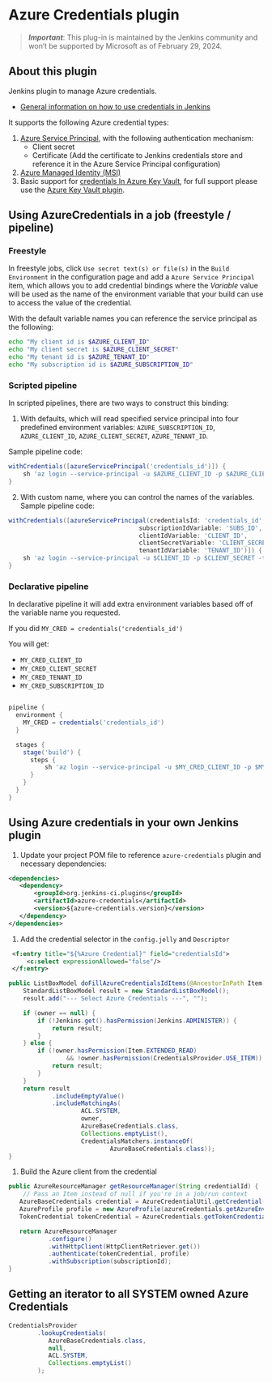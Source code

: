 # Azure Credentials plugin

> ***Important***: This plug-in is maintained by the Jenkins community and won’t be supported by Microsoft as of February 29, 2024.

## About this plugin

Jenkins plugin to manage Azure credentials.

* [General information on how to use credentials in Jenkins](https://plugins.jenkins.io/credentials/)

It supports the following Azure credential types:

1. [Azure Service Principal](https://docs.microsoft.com/en-us/azure/azure-resource-manager/resource-group-create-service-principal-portal),
   with the following authentication mechanism:
    * Client secret
    * Certificate (Add the certificate to Jenkins credentials store and reference it in the Azure Service Principal configuration)
1. [Azure Managed Identity (MSI)](https://docs.microsoft.com/en-us/azure/active-directory/msi-overview)
1. Basic support for [credentials In Azure Key Vault](https://docs.microsoft.com/en-us/azure/key-vault/key-vault-get-started),
for full support please use the [Azure Key Vault plugin](https://plugins.jenkins.io/azure-keyvault/).

## Using AzureCredentials in a job (freestyle / pipeline)

### Freestyle

In freestyle jobs, click `Use secret text(s) or file(s)` in the `Build Environment` in the configuration page and 
add a `Azure Service Principal` item, which allows you to add credential bindings
where the *Variable* value will be used as the name of the environment variable
that your build can use to access the value of the credential.

With the default variable names you can reference the service principal as the following:

```bash
echo "My client id is $AZURE_CLIENT_ID"
echo "My client secret is $AZURE_CLIENT_SECRET"
echo "My tenant id is $AZURE_TENANT_ID"
echo "My subscription id is $AZURE_SUBSCRIPTION_ID"
```

### Scripted pipeline

In scripted pipelines, there are two ways to construct this binding:

1.  With defaults, which will read specified service principal into four predefined environment variables: 
    `AZURE_SUBSCRIPTION_ID`,
    `AZURE_CLIENT_ID`,
    `AZURE_CLIENT_SECRET`,
    `AZURE_TENANT_ID`.
    
Sample pipeline code:

 ```groovy
 withCredentials([azureServicePrincipal('credentials_id')]) {
     sh 'az login --service-principal -u $AZURE_CLIENT_ID -p $AZURE_CLIENT_SECRET -t $AZURE_TENANT_ID'
 }
 ```

2.  With custom name, where you can control the names of the variables. Sample pipeline code:

 ```groovy
 withCredentials([azureServicePrincipal(credentialsId: 'credentials_id',
                                     subscriptionIdVariable: 'SUBS_ID',
                                     clientIdVariable: 'CLIENT_ID',
                                     clientSecretVariable: 'CLIENT_SECRET',
                                     tenantIdVariable: 'TENANT_ID')]) {
     sh 'az login --service-principal -u $CLIENT_ID -p $CLIENT_SECRET -t $TENANT_ID'
 }
 ```

### Declarative pipeline

In declarative pipeline it will add extra environment variables based off of the variable name you requested.

If you did `MY_CRED = credentials('credentials_id')`

You will get:
- `MY_CRED_CLIENT_ID`
- `MY_CRED_CLIENT_SECRET`
- `MY_CRED_TENANT_ID`
- `MY_CRED_SUBSCRIPTION_ID`

```groovy

pipeline {
  environment {
    MY_CRED = credentials('credentials_id')
  }

  stages {
    stage('build') {
      steps {
          sh 'az login --service-principal -u $MY_CRED_CLIENT_ID -p $MY_CRED_CLIENT_SECRET -t $MY_CRED_TENANT_ID'
      }
    }
  }
}

```

## Using Azure credentials in your own Jenkins plugin

1. Update your project POM file to reference `azure-credentials` plugin and necessary dependencies:

```xml
<dependencies>
   <dependency>
       <groupId>org.jenkins-ci.plugins</groupId>
       <artifactId>azure-credentials</artifactId>
       <version>${azure-credentials.version}</version>
   </dependency>
</dependencies>
```

1. Add the credential selector in the `config.jelly` and `Descriptor`
```xml
 <f:entry title="${%Azure Credential}" field="credentialsId">
     <c:select expressionAllowed="false"/>
 </f:entry>
```
```java
public ListBoxModel doFillAzureCredentialsIdItems(@AncestorInPath Item owner) {
    StandardListBoxModel result = new StandardListBoxModel();
    result.add("--- Select Azure Credentials ---", "");

    if (owner == null) {
        if (!Jenkins.get().hasPermission(Jenkins.ADMINISTER)) {
            return result;
        }
    } else {
        if (!owner.hasPermission(Item.EXTENDED_READ)
                && !owner.hasPermission(CredentialsProvider.USE_ITEM)) {
            return result;
        }
    }
    return result
            .includeEmptyValue()
            .includeMatchingAs(
                    ACL.SYSTEM,
                    owner,
                    AzureBaseCredentials.class,
                    Collections.emptyList(),
                    CredentialsMatchers.instanceOf(
                            AzureBaseCredentials.class));
}
```

1. Build the Azure client from the credential

```java
public AzureResourceManager getResourceManager(String credentialId) {
    // Pass an Item instead of null if you're in a job/run context
   AzureBaseCredentials credential = AzureCredentialUtil.getCredential(null, credentialId);
   AzureProfile profile = new AzureProfile(azureCredentials.getAzureEnvironment());
   TokenCredential tokenCredential = AzureCredentials.getTokenCredential(azureCredentials);

   return AzureResourceManager
           .configure()
           .withHttpClient(HttpClientRetriever.get())
           .authenticate(tokenCredential, profile)
           .withSubscription(subscriptionId);
}
```

## Getting an iterator to all SYSTEM owned Azure Credentials

```java
CredentialsProvider
        .lookupCredentials(
           AzureBaseCredentials.class,
           null,
           ACL.SYSTEM,
           Collections.emptyList()
        );
```
